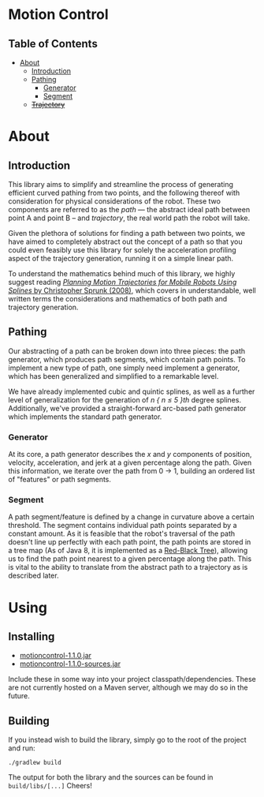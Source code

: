 # Motion Control

## Table of Contents
- [About](#about)
  - [Introduction](#intro)
  - [Pathing](#pathing)
    - [Generator](#generator)
    - [Segment](#segment)
  - [~~Trajectory~~](#trajectory)

# About

## Introduction

This library aims to simplify and streamline the process of generating efficient curved pathing from two points, and the following thereof with consideration for physical considerations of the robot. These two components are referred to as the *path* — the abstract ideal path between point A and point B – and *trajectory*, the real world path the robot will take. 

Given the plethora of solutions for finding a path between two points, we have aimed to completely abstract out the concept of a path so that you could even feasibly use this library for solely the acceleration profiling aspect of the trajectory generation, running it on a simple linear path. 

To understand the mathematics behind much of this library, we highly suggest reading [*Planning Motion Trajectories for Mobile Robots Using Splines* by Christopher Sprunk (2008)](/sprunk-2008.pdf), which covers in understandable, well written terms the considerations and mathematics of both path and trajectory generation. 

## Pathing

Our abstracting of a path can be broken down into three pieces: the path generator, which produces path segments, which contain path points. To implement a new type of path, one simply need implement a generator, which has been generalized and simplified to a remarkable level.

We have already implemented cubic and quintic splines, as well as a further level of generalization for the generation of *n { n ≤ 5 }th* degree splines. Additionally, we've provided a straight-forward arc-based path generator which implements the standard path generator.  

### Generator

At its core, a path generator describes the *x* and *y* components of position, velocity, acceleration, and jerk at a given percentage along the path. Given this information, we iterate over the path from 0 -> 1, building an ordered list of "features" or path segments.

### Segment

A path segment/feature is defined by a change in curvature above a certain threshold. The segment contains individual path points separated by a constant amount. As it is feasible that the robot's traversal of the path doesn't line up perfectly with each path point, the path points are stored in a tree map (As of Java 8, it is implemented as a [Red-Black Tree](https://en.wikipedia.org/wiki/Red–black_tree)), allowing us to find the path point nearest to a given percentage along the path. This is vital to the ability to translate from the abstract path to a trajectory as is described later.

# Using

## Installing

- [motioncontrol-1.1.0.jar](https://crate.botprovoking.org/motioncontrol/motioncontrol-1.1.0.jar)
- [motioncontrol-1.1.0-sources.jar](https://crate.botprovoking.org/motioncontro/motioncontrol-1.1.0-sources.jar)

Include these in some way into your project classpath/dependencies. These are not currently hosted on a Maven server, although we may do so in the future. 

## Building

If you instead wish to build the library, simply go to the root of the project and run:
```
./gradlew build
```
The output for both the library and the sources can be found in `build/libs/[...]` Cheers!
